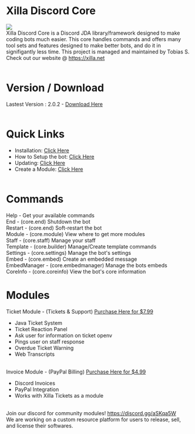 # Xilla Discord Core<br>
[![](https://jitpack.io/v/XillaTech/Xilla-Discord-Core.svg)](https://jitpack.io/#XillaTech/Xilla-Discord-Core)<br>
Xilla Discord Core is a Discord JDA library/framework designed to make coding bots much easier. This core handles commands and offers many tool sets and features designed to make better bots, and do it in signifigantly less time. This project is managed and maintained by Tobias S. Check out our website @ <a href="https://xilla.net">https://xilla.net</a><br><br>

# Version / Download<br>
Lastest Version : 2.0.2 - <a href="http://api.xilla.net/download/Xilla-Discord-Core-latest.jar">Download Here</a><br><br>

# Quick Links<br>
 - Installation: <a href="https://github.com/XillaTech/Xilla-Discord-Core/wiki/Installation">Click Here</a><br>
 - How to Setup the bot: <a href="https://github.com/XillaTech/Xilla-Discord-Core/wiki/Setup">Click Here</a><br>
 - Updating: <a href="https://github.com/XillaTech/Xilla-Discord-Core/wiki/Updating">Click Here</a><br>
 - Create a Module: <a href="https://github.com/XillaTech/Xilla-Discord-Core/wiki/Creating-a-Java-Module">Click Here</a><br><br>

# Commands<br>
 Help - Get your available commands<br>
 End - (core.end) Shutdown the bot<br>
 Restart - (core.end) Soft-restart the bot<br>
 Module - (core.module) View where to get more modules<br>
 Staff - (core.staff) Manage your staff<br>
 Template - (core.builder) Manage/Create template commands<br>
 Settings - (core.settings) Manage the bot's settings<br>
 Embed - (core.embed) Create an embedded message<br>
 EmbedManager - (core.embedmanager) Manage the bots embeds<br>
 CoreInfo - (core.coreinfo) View the bot's core information<br>

# Modules<br> 
Ticket Module - (Tickets & Support) <a href="https://www.mc-market.org/resources/16500/">Purchase Here for $7.99</a><br>
- Java Ticket System<br>
- Ticket Reaction Panel<br>
- Ask user for information on ticket openv
- Pings user on staff response<br>
- Overdue Ticket Warning<br>
- Web Transcripts<br><br>

Invoice Module - (PayPal Billing) <a href="https://www.mc-market.org/resources/16811/">Purchase Here for $4.99</a><br>
- Discord Invoices<br>
- PayPal Integration<br>
- Works with Xilla Tickets as a module<br><br>

Join our discord for community modules! https://discord.gg/aSKqa5W<br>
We are working on a custom resource platform for users to release, sell, and license their softwares.<br><br>

